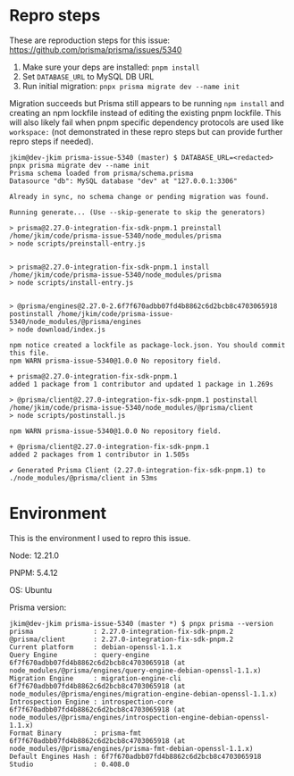 # Repro steps

These are reproduction steps for this issue: https://github.com/prisma/prisma/issues/5340

1. Make sure your deps are installed: `pnpm install`
2. Set `DATABASE_URL` to MySQL DB URL
3. Run initial migration: `pnpx prisma migrate dev --name init`

Migration succeeds but Prisma still appears to be running `npm install` and creating an npm lockfile instead of editing the existing pnpm lockfile. This will also likely fail when pnpm specific dependency protocols are used like `workspace:` (not demonstrated in these repro steps but can provide further repro steps if needed).

```
jkim@dev-jkim prisma-issue-5340 (master) $ DATABASE_URL=<redacted> pnpx prisma migrate dev --name init
Prisma schema loaded from prisma/schema.prisma
Datasource "db": MySQL database "dev" at "127.0.0.1:3306"

Already in sync, no schema change or pending migration was found.

Running generate... (Use --skip-generate to skip the generators)

> prisma@2.27.0-integration-fix-sdk-pnpm.1 preinstall /home/jkim/code/prisma-issue-5340/node_modules/prisma
> node scripts/preinstall-entry.js


> prisma@2.27.0-integration-fix-sdk-pnpm.1 install /home/jkim/code/prisma-issue-5340/node_modules/prisma
> node scripts/install-entry.js


> @prisma/engines@2.27.0-2.6f7f670adbb07fd4b8862c6d2bcb8c4703065918 postinstall /home/jkim/code/prisma-issue-5340/node_modules/@prisma/engines
> node download/index.js

npm notice created a lockfile as package-lock.json. You should commit this file.
npm WARN prisma-issue-5340@1.0.0 No repository field.

+ prisma@2.27.0-integration-fix-sdk-pnpm.1
added 1 package from 1 contributor and updated 1 package in 1.269s

> @prisma/client@2.27.0-integration-fix-sdk-pnpm.1 postinstall /home/jkim/code/prisma-issue-5340/node_modules/@prisma/client
> node scripts/postinstall.js

npm WARN prisma-issue-5340@1.0.0 No repository field.

+ @prisma/client@2.27.0-integration-fix-sdk-pnpm.1
added 2 packages from 1 contributor in 1.505s

✔ Generated Prisma Client (2.27.0-integration-fix-sdk-pnpm.1) to ./node_modules/@prisma/client in 53ms
```

# Environment

This is the environment I used to repro this issue.

Node: 12.21.0

PNPM: 5.4.12

OS: Ubuntu

Prisma version:
```
jkim@dev-jkim prisma-issue-5340 (master *) $ pnpx prisma --version
prisma               : 2.27.0-integration-fix-sdk-pnpm.2
@prisma/client       : 2.27.0-integration-fix-sdk-pnpm.2
Current platform     : debian-openssl-1.1.x
Query Engine         : query-engine 6f7f670adbb07fd4b8862c6d2bcb8c4703065918 (at node_modules/@prisma/engines/query-engine-debian-openssl-1.1.x)
Migration Engine     : migration-engine-cli 6f7f670adbb07fd4b8862c6d2bcb8c4703065918 (at node_modules/@prisma/engines/migration-engine-debian-openssl-1.1.x)
Introspection Engine : introspection-core 6f7f670adbb07fd4b8862c6d2bcb8c4703065918 (at node_modules/@prisma/engines/introspection-engine-debian-openssl-1.1.x)
Format Binary        : prisma-fmt 6f7f670adbb07fd4b8862c6d2bcb8c4703065918 (at node_modules/@prisma/engines/prisma-fmt-debian-openssl-1.1.x)
Default Engines Hash : 6f7f670adbb07fd4b8862c6d2bcb8c4703065918
Studio               : 0.408.0
```


